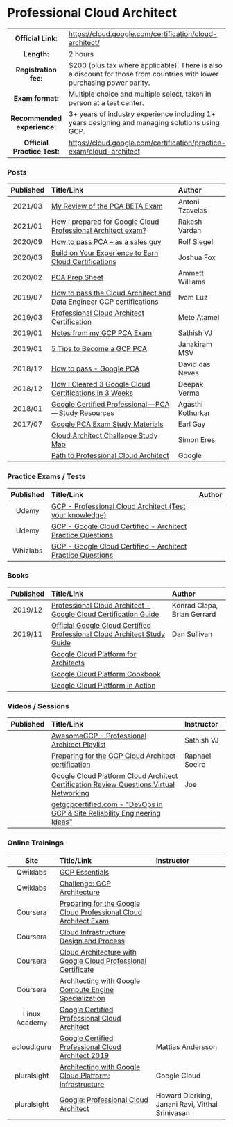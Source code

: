 # Professional Cloud Architect

| | | |
| :---:         |     :---      |          :--- |
| **Official Link:** | https://cloud.google.com/certification/cloud-architect/ | 
| **Length:** | 2 hours | 
| **Registration fee:** | $200 (plus tax where applicable).  There is also a discount for those from countries with lower purchasing power parity. | 
| **Exam format:** | Multiple choice and multiple select, taken in person at a test center. | 
| **Recommended experience:** |  3+ years of industry experience including 1+ years designing and managing solutions using GCP. | 
| **Official Practice Test:** | https://cloud.google.com/certification/practice-exam/cloud-architect | 

### Posts
| Published | Title/Link | Author |
| :---:         |     :---      |          :--- |
| 2021/03 | [My Review of the PCA BETA Exam](https://www.reddit.com/r/googlecloud/comments/m15yl4/my_review_of_the_google_cloud_professional_cloud/) | Antoni Tzavelas |
| 2021/01 | [How I prepared for Google Cloud Professional Architect exam?](https://rakeshvardan.hashnode.dev/how-i-prepared-for-google-cloud-professional-architect-exam) | Rakesh Vardan |
| 2020/09 | [How to pass PCA – as a sales guy](https://www.linkedin.com/pulse/how-pass-google-cloud-professional-architect-sales-guy-rolf-siegel/) | Rolf Siegel |
| 2020/03 | [Build on Your Experience to Earn Cloud Certifications](https://blog.doit-intl.com/bring-your-experience-to-the-cloud-certification-891278df5b5) | Joshua Fox |
| 2020/02 | [PCA Prep Sheet](https://www.linkedin.com/pulse/google-cloud-professional-architect-prep-sheet-ammett-williams/) | Ammett Williams |
| 2019/07 | [How to pass the Cloud Architect and Data Engineer GCP certifications](https://medium.com/ci-t/how-to-pass-both-the-cloud-architect-and-data-engineer-gcp-certifications-bb6a0812a1b1) | Ivam Luz |
| 2019/03 | [Professional Cloud Architect Certification](https://medium.com/google-cloud/professional-cloud-architect-certification-6a6dfa5c6ff5) | Mete Atamel |
| 2019/01 | [Notes from my GCP PCA Exam](https://medium.com/@sathishvj/notes-from-my-google-cloud-professional-cloud-architect-exam-bbc4299ac30) | Sathish VJ |
| 2019/01 | [5 Tips to Become a GCP PCA](https://thenewstack.io/5-tips-to-become-a-google-cloud-certified-professional-architect/) | Janakiram MSV |
| 2018/12 | [How to pass - Google PCA](https://www.linkedin.com/pulse/how-pass-google-professional-cloud-architect-david-das-neves/) | David das Neves |
| 2018/12 | [How I Cleared 3 Google Cloud Certifications in 3 Weeks](https://medium.com/@yesdeepakverma/how-i-cleared-all-3-google-cloud-certifications-in-3-weeks-f5591aa22572) | Deepak Verma |
| 2018/01 | [Google Certified Professional — PCA — Study Resources](https://medium.com/@agasthi.kothurkar/google-certified-professional-cloud-architect-study-resources-a66f8f52aac5) | Agasthi Kothurkar |
| 2017/07 | [Google PCA Exam Study Materials](https://medium.com/@earlg3/google-cloud-architect-exam-study-materials-5ab327b62bc8) | Earl Gay |
| | [Cloud Architect Challenge Study Map](https://www.troposphere.tech/wp-content/uploads/2019/11/Professional-Cloud-Architect-Challenge-Study-Map.htm) | Simon Eres |
|  | [Path to Professional Cloud Architect](https://www.linkedin.com/posts/google-cloud_googlecloudcertified-activity-6606289304773898240-jcR_) | Google |

### Practice Exams / Tests
| Published | Title/Link | Author |
| :---:         |     :---      |          :--- |
| Udemy | [GCP - Professional Cloud Architect (Test your knowledge)](https://www.udemy.com/google-certified-professional-cloud-architect/) | |
| Udemy | [GCP - Google Cloud Certified - Architect Practice Questions](https://www.udemy.com/google-cloud-certified-architect-practice-questions/) | |
| Whizlabs | [GCP - Google Cloud Certified - Architect Practice Questions](https://www.whizlabs.com/google-cloud-certified-professional-cloud-architect/) | |

### Books
| Published | Title/Link | Author |
| :---:         |     :---      |          :--- |
| 2019/12 | [Professional Cloud Architect - Google Cloud Certification Guide](https://learning.oreilly.com/library/view/professional-cloud-architect/9781838555276/) | Konrad Clapa, Brian Gerrard |
| 2019/11 | [Official Google Cloud Certified Professional Cloud Architect Study Guide](https://www.wiley.com/en-in/Official+Google+Cloud+Certified+Professional+Cloud+Architect+Study+Guide-p-9781119602446) | Dan Sullivan |
| | [Google Cloud Platform for Architects](https://www.amazon.com/Google-Cloud-Platform-Architects-solutions/dp/1788834305/) | |
| | [Google Cloud Platform Cookbook](https://www.amazon.com/Google-Cloud-Platform-Cookbook-applications/dp/1788291999/) | |
| | [Google Cloud Platform in Action](https://www.amazon.com/Google-Cloud-Platform-Action-Geewax/dp/1617293520/) | |

### Videos / Sessions
| Published | Title/Link | Instructor |
| :---:         |     :---      |          :--- |
| | [AwesomeGCP - Professional Architect Playlist](https://www.youtube.com/watch?v=iNJe_NrbijM&list=PLQMsfKRZZviTIxEh0pkWNwnDUasGVZS4n&index=1) | Sathish VJ |
| | [Preparing for the GCP Cloud Architect certification](https://www.youtube.com/watch?v=kM8h_IZWYjA) | Raphael Soeiro |
| | [Google Cloud Platform Cloud Architect Certification Review Questions Virtual Networking](https://www.youtube.com/watch?v=EGum8zDYidk) | Joe |
| | [getgcpcertified.com - "DevOps in GCP & Site Reliability Engineering Ideas"](https://www.getgcpcertified.com/p/free-trial-professional-cloud-architect) | |


### Online Trainings
| Site | Title/Link | Instructor |
| :---:         |     :---      |          :--- |
| Qwiklabs | [GCP Essentials](https://google.qwiklabs.com/quests/23) | |
| Qwiklabs | [Challenge: GCP Architecture](https://google.qwiklabs.com/quests/47) | |
| Coursera | [Preparing for the Google Cloud Professional Cloud Architect Exam](https://www.coursera.org/learn/preparing-cloud-professional-cloud-architect-exam) | |
| Coursera | [Cloud Infrastructure Design and Process](https://www.coursera.org/learn/cloud-infrastructure-design-process) | |
| Coursera | [Cloud Architecture with Google Cloud Professional Certificate](https://www.coursera.org/professional-certificates/gcp-cloud-architect) | |
| Coursera | [Architecting with Google Compute Engine Specialization](https://www.coursera.org/specializations/gcp-architecture) | |
| Linux Academy | [Google Certified Professional Cloud Architect](https://linuxacademy.com/linux/training/course/name/google-cloud-platform-architect-essentials) | |
| acloud.guru | [Google Certified Professional Cloud Architect 2019](https://acloud.guru/learn/gcp-certified-professional-cloud-architect) | Mattias Andersson |
| pluralsight | [Architecting with Google Cloud Platform: Infrastructure](https://www.pluralsight.com/paths/architecting-with-google-cloud-platform-infrastructure) | Google Cloud |
| pluralsight | [Google: Professional Cloud Architect](https://www.pluralsight.com/paths/google-professional-cloud-architect) | Howard Dierking, Janani Ravi, Vitthal Srinivasan |

